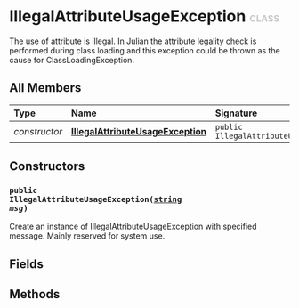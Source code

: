 # IllegalAttributeUsageException <font color="#C8C8C8" size="3">CLASS</font>

The use of attribute is illegal. In Julian the attribute legality check is performed during class loading and this exception could be thrown as the cause for ClassLoadingException.

## All Members
|**Type**|**Name**|**Signature**
|:-------|:-------|:------------
|*constructor*|<a href="#c-IllegalAttributeUsageException-string"><b>IllegalAttributeUsageException</b></a>|`public IllegalAttributeUsageException(string)`

## Constructors
<a name="c-IllegalAttributeUsageException-string"></a>
### <code>public IllegalAttributeUsageException([string](../../String) *msg*)</code>
Create an instance of IllegalAttributeUsageException with specified message. Mainly reserved for system use.
## Fields

## Methods
